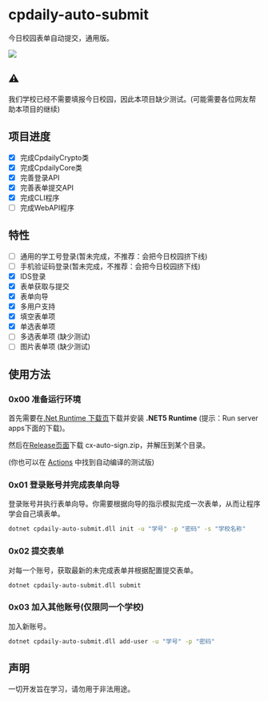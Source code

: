 # cpdaily-auto-submit
今日校园表单自动提交，通用版。

![](https://github.com/cyanray/cpdaily-auto-submit/workflows/build/badge.svg)

## ⚠
我们学校已经不需要填报今日校园，因此本项目缺少测试。(可能需要各位网友帮助本项目的继续)

## 项目进度
- [x] 完成CpdailyCrypto类
- [x] 完成CpdailyCore类
- [x] 完善登录API
- [x] 完善表单提交API
- [x] 完成CLI程序
- [ ] 完成WebAPI程序

## 特性
- [ ] 通用的学工号登录(暂未完成，不推荐：会把今日校园挤下线)
- [ ] 手机验证码登录(暂未完成，不推荐：会把今日校园挤下线)
- [x] IDS登录
- [x] 表单获取与提交
- [x] 表单向导
- [x] 多用户支持
- [x] 填空表单项
- [x] 单选表单项
- [ ] 多选表单项 (缺少测试)
- [ ] 图片表单项 (缺少测试)

## 使用方法

### 0x00 准备运行环境

首先需要在[.Net Runtime 下载页](https://dotnet.microsoft.com/download/dotnet/current/runtime)下载并安装 **.NET5 Runtime** (提示：Run server apps下面的下载)。

然后在[Release页面](https://github.com/cyanray/cpdaily-auto-submit/releases)下载 cx-auto-sign.zip，并解压到某个目录。

(你也可以在 [Actions](https://github.com/cyanray/cpdaily-auto-submit/actions) 中找到自动编译的测试版)

### 0x01 登录账号并完成表单向导
登录账号并执行表单向导。你需要根据向导的指示模拟完成一次表单，从而让程序学会自己填表单。

```bash
dotnet cpdaily-auto-submit.dll init -u "学号" -p "密码" -s "学校名称"
```

### 0x02 提交表单
对每一个账号，获取最新的未完成表单并根据配置提交表单。

```bash
dotnet cpdaily-auto-submit.dll submit
```
### 0x03 加入其他账号(仅限同一个学校)
加入新账号。

```bash
dotnet cpdaily-auto-submit.dll add-user -u "学号" -p "密码"
```

## 声明
一切开发旨在学习，请勿用于非法用途。
